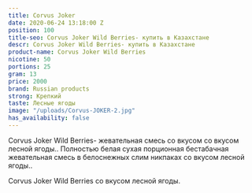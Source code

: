 ```yaml
---
title: Corvus Joker
date: 2020-06-24 13:18:00 Z
position: 100
title-seo: Corvus Joker Wild Berries- купить в Казахстане
descr: Corvus Joker Wild Berries- купить в Казахстане
product-name: Corvus Joker Wild Berries
nicotine: 50
portions: 25
gram: 13
price: 2000
brand: Russian products
strong: Крепкий
taste: Лесные ягоды
image: "/uploads/Corvus-JOKER-2.jpg"
has_availability: false
---
```


Corvus Joker Wild Berries- жевательная смесь со вкусом со вкусом лесной ягоды.. Полностью белая сухая порционная бестабачная жевательная смесь в белоснежных слим никпаках  со вкусом лесной ягоды..

Corvus Joker Wild Berries со вкусом лесной ягоды.


